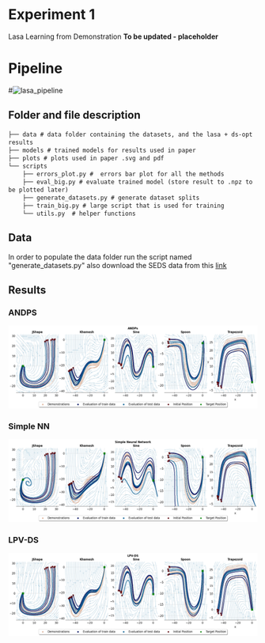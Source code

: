 # Experiment 1
Lasa Learning from Demonstration
**To be updated - placeholder**

# Pipeline
#![lasa_pipeline](https://user-images.githubusercontent.com/50770773/213599873-f0908c20-26ca-4da1-a449-52fc8d7c7d92.png)

## Folder and file description
```
├── data # data folder containing the datasets, and the lasa + ds-opt results
├── models # trained models for results used in paper
├── plots # plots used in paper .svg and pdf
└── scripts
    ├── errors_plot.py #  errors bar plot for all the methods
    ├── eval_big.py # evaluate trained model (store result to .npz to be plotted later)
    ├── generate_datasets.py # generate dataset splits
    ├── train_big.py # large script that is used for training
    └── utils.py  # helper functions

```

## Data
In order to populate the data folder run the script named "generate_datasets.py" also download the SEDS data from this [link]()


## Results
### ANDPS
![](plots/results/andps/ANDPs.png)

### Simple NN
![](plots/results/simple_nn/NN.png)

### LPV-DS
![](plots/results/lpv/LPV-DS.png)
